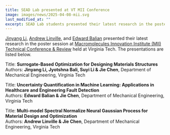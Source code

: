 ```yaml
---
title: SEAD Lab presented at VT MII Conference
image: images/news/2025-04-08-mii.svg
last_modified_at: ""
excerpt: SEAD Lab students presented their latest research in the poster session at Macromolecules Innovation Institute (MII) Technical Conference & Review.
---
```


[Jinyang Li](/members/jinyang-li.html), [Andrew Linville](/members/andrew-linville.html), and  [Edward Balian](/members/edward-balian.html) presented their latest research in the poster session at [Macromolecules Innovation Institute (MII) Technical Conference & Review](https://mii.vt.edu/outreach/technical-conference-review.html) held at Virginia Tech. The presentations are listed below.


Title: **Surrogate-Based Optimization for Designing Materials Structures**<br>
Authors: **Jinyang Li, Jyotshna Bali, Suyi Li & Jie Chen**, Department of Mechanical Engineering, Virginia Tech<br>

Title: **Uncertainty Quantification in Machine Learning: Applications in Healthcare and Engineering Fault Detection**<br>
Authors: **Edward Balian & Jie Chen**, Department of Mechanical Engineering, Virginia Tech<br>

Title: **Multi-model Spectral Normalize Neural Gaussian Process for Material Design and Optimization**<br>
Authors: **Andrew Linville & Jie Chen**, Department of Mechanical Engineering, Virginia Tech
